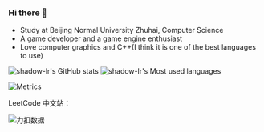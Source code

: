 ### Hi there 👋

- Study at Beijing Normal University Zhuhai, Computer Science
- A game developer and a game engine enthusiast
- Love computer graphics and C++(I think it is one of the best languages to use) 

![shadow-lr's GitHub stats](https://github-readme-stats.vercel.app/api?username=shadow-lr&theme=ayu-mirage&show_icons=true)
![shadow-lr's Most used languages](https://github-readme-stats.vercel.app/api/top-langs/?username=shadow-lr&layout=compact&hide_border=true&langs_count=10)

![Metrics](https://metrics.lecoq.io/shadow-lr?template=classic&base.header=0&base.metadata=0&languages=1&introduction=1&lines=1&languages.ignored=CMake&languages.limit=8&languages.sections=most-used&languages.colors=github&languages.threshold=0%25&languages.indepth=false&languages.recent.load=300&languages.recent.days=14&introduction.title=true&config.timezone=Asia%2FShanghai)

LeetCode 中文站：

![力扣数据](https://stats.justsong.cn/api/leetcode?username=shadowlr&cn=true)

 <!-- waka-box 开始--> 
 <!-- waka-box 结束-->
